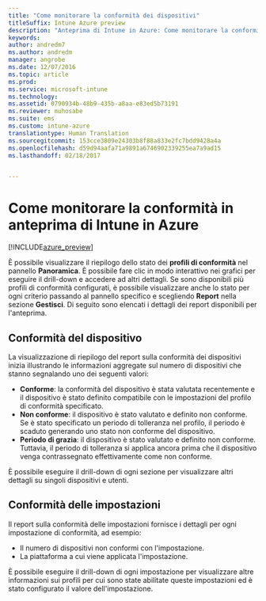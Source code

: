 ```yaml
---
title: "Come monitorare la conformità dei dispositivi"
titleSuffix: Intune Azure preview
description: "Anteprima di Intune in Azure: Come monitorare la conformità del dispositivo."
keywords: 
author: andredm7
ms.author: andredm
manager: angrobe
ms.date: 12/07/2016
ms.topic: article
ms.prod: 
ms.service: microsoft-intune
ms.technology: 
ms.assetid: 0790934b-48b9-435b-a8aa-e83ed5b73191
ms.reviewer: muhosabe
ms.suite: ems
ms.custom: intune-azure
translationtype: Human Translation
ms.sourcegitcommit: 153cce3809e24303b8f88a833e2fc7bdd9428a4a
ms.openlocfilehash: d59d94aafa71a9891a6746902339255ea7a9ad15
ms.lasthandoff: 02/18/2017


---
```

# <a name="how-to-monitor-compliance-in-intune-azure-preview"></a>Come monitorare la conformità in anteprima di Intune in Azure

[!INCLUDE[azure_preview](../includes/azure_preview.md)]

È possibile visualizzare il riepilogo dello stato dei **profili di conformità** nel pannello **Panoramica**.
È possibile fare clic in modo interattivo nei grafici per eseguire il drill-down e accedere ad altri dettagli. Se sono disponibili più profili di conformità configurati, è possibile visualizzare anche lo stato per ogni criterio passando al pannello specifico e scegliendo **Report** nella sezione **Gestisci**.  Di seguito sono elencati i dettagli dei report disponibili per l'anteprima.

##  <a name="device-compliance"></a>Conformità del dispositivo

La visualizzazione di riepilogo del report sulla conformità dei dispositivi inizia illustrando le informazioni aggregate sul numero di dispositivi che stanno segnalando uno dei seguenti valori:

- **Conforme**: la conformità del dispositivo è stata valutata recentemente e il dispositivo è stato definito compatibile con le impostazioni del profilo di conformità specificato.
- **Non conforme**: il dispositivo è stato valutato e definito non conforme.  Se è stato specificato un periodo di tolleranza nel profilo, il periodo è scaduto generando uno stato non conforme del dispositivo.
- **Periodo di grazia**: il dispositivo è stato valutato e definito non conforme. Tuttavia, il periodo di tolleranza si applica ancora prima che il dispositivo venga contrassegnato effettivamente come non conforme.

È possibile eseguire il drill-down di ogni sezione per visualizzare altri dettagli su singoli dispositivi e utenti.

## <a name="setting-compliance"></a>Conformità delle impostazioni

Il report sulla conformità delle impostazioni fornisce i dettagli per ogni impostazione di conformità, ad esempio:

- Il numero di dispositivi non conformi con l'impostazione.
- La piattaforma a cui viene applicata l'impostazione.

È possibile eseguire il drill-down di ogni impostazione per visualizzare altre informazioni sui profili per cui sono state abilitate queste impostazioni ed è stato configurato il valore dell'impostazione.

